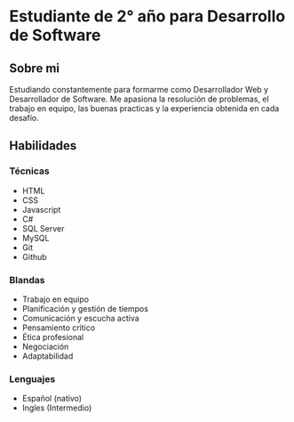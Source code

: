 <h1>Estudiante de 2° año para Desarrollo de Software</h1>

<h2>Sobre mi</h2>
<p>Estudiando constantemente para formarme como Desarrollador Web y Desarrollador de Software. Me apasiona la resolución de problemas, el trabajo en equipo, las buenas practicas y la experiencia obtenida en cada desafío. </p>

<h2>Habilidades</h2>
<h3>Técnicas</h3>
<ul>
  <li>HTML</li>
  <li>CSS</li>
  <li>Javascript</li>
  <li>C#</li>
  <li>SQL Server</li>
  <li>MySQL</li>
  <li>Git</li>
  <li>Github</li>
</ul>

<h3>Blandas</h3>
<ul>
  <li>Trabajo en equipo</li>
  <li>Planificación y gestión de tiempos</li>
  <li>Comunicación y escucha activa</li>
  <li>Pensamiento crítico</li>
  <li>Ética profesional</li>
  <li>Negociación</li>
  <li>Adaptabilidad</li>
</ul>

<h3>Lenguajes</h3>
<ul>
  <li>Español (nativo)</li>
  <li>Ingles (Intermedio)</li>
</ul>
